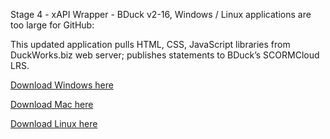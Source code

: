 Stage 4 - xAPI Wrapper - BDuck v2-16, Windows / Linux applications are too large for GitHub:


This updated application pulls HTML, CSS, JavaScript libraries from DuckWorks.biz web server; publishes statements to BDuck’s SCORMCloud LRS.

[Download Windows here](http://duckworks.biz/duckworks/xAPI/downloads/Bduck/Windows/Windows.zip)

[Download Mac here](http://duckworks.biz/duckworks/xAPI/downloads/BDuck/MacOSX/xAPI%20Wrapper%20-%20BDuck.app)

[Download Linux here](http://duckworks.biz/duckworks/xAPI/downloads/BDuck/Linux/Linux.zip)
